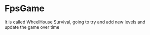 # FpsGame
It is called WheelHouse Survival, going to try and add new levels and update the game over time
